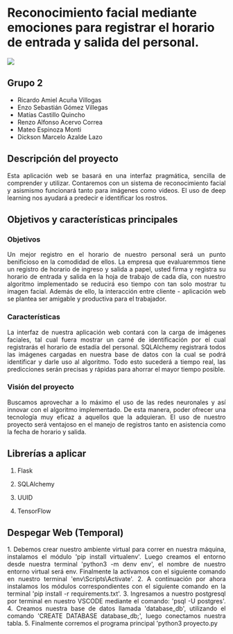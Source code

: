 # **Reconocimiento facial mediante emociones para registrar el horario de entrada y salida del personal.**

<img src="https://setronics.net/wp-content/uploads/2020/04/biface.gif">

## Grupo 2
- Ricardo Amiel Acuña Villogas
- Enzo Sebastián Gómez Villegas
- Matías Castillo Quincho
- Renzo Alfonso Acervo Correa
- Mateo Espinoza Monti
- Dickson Marcelo Azalde Lazo

## Descripción del proyecto
<p align="justify">
Esta aplicación web se basará en una interfaz pragmática, sencilla de comprender y utilizar. Contaremos con un sistema de reconocimiento facial y asismismo funcionará tanto para imágenes como videos. El uso de deep learning nos ayudará a predecir e identificar los rostros.
</p>


## **Objetivos y características principales**
### Objetivos
<p align="justify">
    Un mejor registro en el horario de nuestro personal será un punto benificioso en la comodidad de ellos. La empresa que evaluaremmos tiene un registro de horario de ingreso y salida a papel, usted firma y registra su horario de entrada y salida en la hoja de trabajo de cada día, con nuestro algoritmo implementado se reducirá eso tiempo con tan solo mostrar tu imagen facial. Además de ello, la interacción entre cliente - aplicación web se plantea ser amigable y productiva para el trabajador.
</p>

### Características
<p align="justify">
    La interfaz de nuestra aplicación web contará con la carga de imágenes faciales, tal cual fuera mostrar un carné de identificación por el cual registrarás el horario de estadía del personal. SQLAlchemy registrará todos las imágenes cargadas en nuestra base de datos con la cual se podrá identificar y darle uso al algoritmo. Todo esto sucederá a tiempo real, las predicciones serán precisas y rápidas para ahorrar el mayor tiempo posible.
</p>


### Visión del proyecto
<p align="justify">
    Buscamos aprovechar a lo máximo el uso de las redes neuronales y así innovar con el algoritmo implementado. De esta manera, poder ofrecer una tecnología muy eficaz a aquellos que la adquieran. El uso de nuestro proyecto será ventajoso en el manejo de registros tanto en asistencia como la fecha de horario y salida.
</p>


## Librerías a aplicar

1. Flask

2. SQLAlchemy

3. UUID

4. TensorFlow

## Despegar Web (Temporal)
<p align="justify">
    1. Debemos crear nuestro ambiente virtual para correr en nuestra máquina, instalamos el módulo 'pip install virtualenv'. Luego creamos el entorno desde nuestra terminal 'python3 -m denv env', el nombre de nuestro entorno virtual será env. Finalmente la activamos con el siguiente comando en nuestro terminal 'env\Scripts\Activate'.
    2. A continuación por ahora instalamos los módulos correspondientes con el siguiente comando en la terminal 'pip install -r requirements.txt'.
    3. Ingresamos a nuestro postgresql por terminal en nuestro VSCODE mediante el comando: 'psql -U postgres'.
    4. Creamos nuestra base de datos llamada 'database_db', utilizando el comando 'CREATE DATABASE database_db;', luego conectamos nuestra tabla.
    5. Finalmente corremos el programa principal 'python3 proyecto.py
